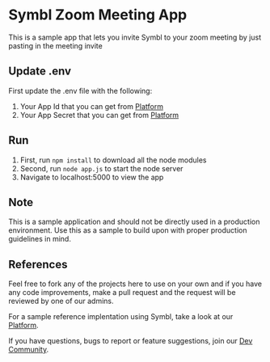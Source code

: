 # Symbl Zoom Meeting App

This is a sample app that lets you invite Symbl to your zoom meeting by just pasting in the meeting invite

## Update .env

First update the .env file with the following:
1. Your App Id that you can get from [Platform](https://platform.symbl.ai)
2. Your App Secret that you can get from [Platform](https://platform.symbl.ai)

## Run

1. First, run `npm install` to download all the node modules
2. Second, run `node app.js` to start the node server
3. Navigate to localhost:5000 to view the app

## Note

This is a sample application and should not be directly used in a production environment. Use this as a sample to build upon with proper production guidelines in mind.

## References

Feel free to fork any of the projects here to use on your own and if you have any code improvements, make a pull request and the request will be reviewed by one of our admins.

For a sample reference implentation using Symbl, take a look at our [Platform](https://platform.symbl.ai).

If you have questions, bugs to report or feature suggestions, join our [Dev Community](https://community.symbl.ai/).
